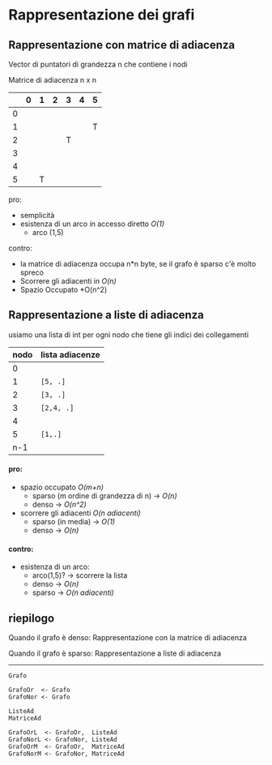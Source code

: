 # Rappresentazione dei grafi

## Rappresentazione con matrice di adiacenza

Vector di puntatori
di grandezza n che contiene i nodi

Matrice di adiacenza n x n

|     | 0   | 1   | 2   | 3   | 4   | 5   |
| --- | --- | --- | --- | --- | --- | --- |
| 0   |     |     |     |     |     |     |
| 1   |     |     |     |     |     | T   |
| 2   |     |     |     | T   |     |     |
| 3   |     |     |     |     |     |     |
| 4   |     |     |     |     |     |     |
| 5   |     | T   |     |     |     |     |

pro:

- semplicità
- esistenza di un arco in accesso diretto *O(1)*
  - arco (1,5)

contro:

- la matrice di adiacenza occupa n*n byte, se il grafo è sparso c'è molto spreco
- Scorrere gli adiacenti in *O(n)*
- Spazio Occupato *O(n^2)

## Rappresentazione a liste di adiacenza

usiamo una lista di int per ogni nodo che tiene gli indici dei collegamenti

| nodo | lista adiacenze |
| ---- | --------------- |
| 0    |                 |
| 1    | `[5, .]`        |
| 2    | `[3, .]`        |
| 3    | `[2,4, .]`      |
| 4    |                 |
| 5    | `[1,.]`         |
| n-1  |                 |

#### pro:

- spazio occupato *O(m+n)*
  - sparso (m ordine di grandezza di n) -> *O(n)*
  - denso -> *O(n^2)*
- scorrere gli adiacenti *O(n adiacenti)*
  - sparso (in media) -> *O(1)*
  - denso -> *O(n)*

#### contro:

- esistenza di un arco:
  - arco(1,5)? -> scorrere la lista
  - denso -> *O(n)*
  - sparso -> *O(n adiacenti)*

## riepilogo

Quando il grafo è denso:
Rappresentazione con la matrice di adiacenza

Quando il grafo è sparso:
Rappresentazione a liste di adiacenza

___

```text
Grafo

GrafoOr  <- Grafo
GrafoNor <- Grafo

ListeAd
MatriceAd

GrafoOrL  <- GrafoOr,  ListeAd
GrafoNorL <- GrafoNor, ListeAd
GrafoOrM  <- GrafoOr,  MatriceAd
GrafoNorM <- GrafoNor, MatriceAd
```
